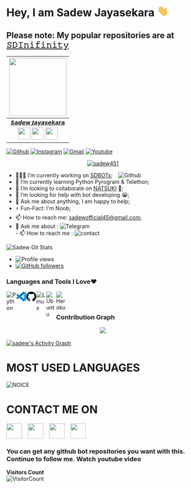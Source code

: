 # Hey, I am Sadew Jayasekara <img src="https://raw.githubusercontent.com/ABSphreak/ABSphreak/master/gifs/Hi.gif" width="30px">

## Please note: My popular repositories are at [𝚂𝙳𝙸𝚗𝚒𝚏𝚒𝚗𝚒𝚝𝚢](https://GitHub.com/SDInifinity)

<!-- Your badges
You can use the website to generate badges: https://shields.io/
-->
|  <a href="https://t.me/Darkridersslk/"><img src="https://telegra.ph/file/a27dfda8803745879da9c.png" width="150px" height="150px" /></a> |
|:---------------------------------------------------------------------------------------------------------------------------------------: |
|       **[𝙎𝙖𝙙𝙚𝙬 𝙅𝙖𝙮𝙖𝙨𝙚𝙠𝙖𝙧𝙖](https://t.me/Darkridersslk/)**                                                                                |
| <a href="https://github.com/sadew451"><img src="https://cdn.iconscout.com/icon/free/png-256/github-108-438008.png" width="32px" height="32px"></a> <a href="https://www.facebook.com/SADEWJ45"><img src="https://i.ibb.co/zmYNW4p/facebook.png" width="32px" height="32px"></a> <a href="https://www.instagram.com/slsadewbro1"><img src="https://cdn2.iconfinder.com/data/icons/social-icons-33/128/Instagram-256.png" width="32px" height="32px"></a>                                                                                                         

[![Github](https://img.shields.io/badge/-Github-000?style=flat&logo=Github&logoColor=white)](https://github.com/Sadew451)
[![Instagram](https://img.shields.io/badge/-Instagram-c13584?style=flat&labelColor=c13584&logo=instagram&logoColor=white)](https://www.instagram.com/slsadewbro1/)
[![Gmail](https://img.shields.io/badge/-Gmail-c14438?style=flat&logo=Gmail&logoColor=white)](Sadew:SadewOfficial45@Gmail.com)
[![Youtube](https://img.shields.io/badge/YouTube%20Channel-ff0000?style=flat&labelColor=224242&logoColor=white&for-the-badge&logo=youtube)](https://www.youtube.com/channel/UCdSBUUQ1v0_IIElBR_1B72w)&nbsp;

<p align="center"> <a href="https://github.com/sadew451"><img src="https://github-profile-trophy.vercel.app/?username=sadew451&no-bg=true" alt="sadew451" /></a> </p>
<img width="42%" align="right" alt="Github" src="https://telegra.ph/file/ce4d4b5b34ddd3d5407d0.jpg" />

- 👨🏽‍💻 I’m currently working on [SDBOTs](https://t.me/SDBOTs_Inifinity);
- 🌱 I’m currently learning Python Pyrogram & Telethon; 
- 👯 I’m looking to collaborate on [NATSUKI](https://t.me/Natsuki_Updates) 🤝;
- 🤔 I’m looking for help with bot developing 😭;
- 💬 Ask me about anything, I am happy to help;
- ⚡️ Fun-Fact: I'm Noob;
- 📫 How to reach me: sadewofficial45@gmail.com;
-  💬 Ask me about : ![Telegram](https://img.shields.io/badge/Go%20to-https://t.me/SadewJ-brightgreen) <br>-  📫 How to reach me : ![contact](https://img.shields.io/badge/Contact%20me-On%20Telegram-blue)

![Sadew Git Stats](https://github-readme-stats.vercel.app/api?username=sadew451&include_all_commits=true&count_private=true&theme=highcontrast)

- ![Profile views](https://gpvc.arturio.dev/sadew451)
- [![GitHub followers](https://img.shields.io/github/followers/sadew451.svg?style=social&label=Follow&maxAge=2592000)](https://github.com/sadew451?tab=followers)
  
### Languages and Tools I Love❤️

[<img align="left" alt="Python" width="26px" src="https://upload.wikimedia.org/wikipedia/commons/thumb/c/c3/Python-logo-notext.svg/600px-Python-logo-notext.svg.png" />](https://python.org/)
[<img align="left" alt="Visual Studio Code" width="26px" src="https://raw.githubusercontent.com/github/explore/80688e429a7d4ef2fca1e82350fe8e3517d3494d/topics/visual-studio-code/visual-studio-code.png" />](https://code.visualstudio.com/)
[<img align="left" alt="GitHub" width="26px" src="https://raw.githubusercontent.com/github/explore/78df643247d429f6cc873026c0622819ad797942/topics/github/github.png" />](https://git-scm.com/)
[<img align="left" alt="Linux" width="26px" src="https://www.freepnglogos.com/uploads/linux-png/difference-between-linux-and-window-operating-system-3.png" />](https://www.linux.org/)
[<img align="left" alt="Ubuntu" width="26px" src="https://assets.ubuntu.com/v1/29985a98-ubuntu-logo32.png" />](https://www.ubuntu.com)
[<img align="left" alt="Heroku" width="26px" src="https://www.nicepng.com/png/full/223-2233246_heroku-logo-salesforce-heroku.png" />](https://heroku.com/)

<br />
<br />

### Contribution Graph 

<p align="center">
  <a href="https://github.com/sadew451">
    <img src="https://github-readme-streak-stats.herokuapp.com/?user=sadew451#version3"/>
  </a>
</p>
<a href="h


 <a href="https://github.com/sadew451"><img alt="sadew's Activity Graph" src="https://activity-graph.herokuapp.com/graph?username=sadew451&bg_color=1F222E&color=F8D866&line=F85D7F&point=FFFFFF&hide_border=true" /></a>

# MOST USED LANGUAGES
![NOICE](https://github-readme-stats.vercel.app/api/top-langs/?username=sadew451&theme=dark&show_icons=true)

# CONTACT ME ON

<p align="left">
<a href="https://t.me/darkridersslk" target="blank"><img align="center" src="https://cdn4.iconfinder.com/data/icons/logos-and-brands/512/335_Telegram_logo-256.png"  height="40" width="40" /></a> &nbsp;&nbsp;
<a href="https://www.youtube.com/channel/UCdSBUUQ1v0_IIElBR_1B72w" target="blank"><img align="center" src="https://cdn3.iconfinder.com/data/icons/2018-social-media-logotypes/1000/2018_social_media_popular_app_logo_youtube-256.png" height="40" width="40" /></a> &nbsp;&nbsp;
<a href="https://www.instagram.com/slsadewbro1" target="blank"><img align="center" src="https://cdn2.iconfinder.com/data/icons/social-icons-33/128/Instagram-256.png"  height="40" width="40" /></a> &nbsp;&nbsp;
<a href="https://www.facebook.com/SADEWJ45" target="blank"><img align="center" src="https://cdn3.iconfinder.com/data/icons/2018-social-media-logotypes/1000/2018_social_media_popular_app_logo_facebook-256.png" height="40" width="40" /></a> &nbsp;&nbsp;</a>

                                                     
### You can get any github bot repositories you want with this. Continue to follow me. Watch youtube video   

**Visitors Count**  
![VisitorCount](https://profile-counter.glitch.me/{sadew451}/count.svg)
                                                       
